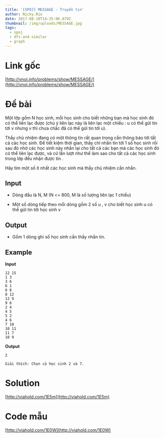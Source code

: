 ```yaml
---
title: '[SPOJ] MESSAGE - Truyền tin'
author: Nicky.Rio
date: 2017-08-10T14:35:06.879Z
thumbnail: /img/uploads/MESSAGE.jpg
tags:
  - spoj
  - dfs-and-similar
  - graph
---
```

# Link gốc
[http://vnoi.info/problems/show/MESSAGE/](http://vnoi.info/problems/show/MESSAGE/)
# Đề bài
Một lớp gồm N học sinh, mỗi học sinh cho biết những bạn mà học sinh đó có thể liên lạc được (chú ý liên lạc này là liên lạc một chiều : u có thể gửi tin tới v nhưng v thì chưa chắc đã có thể gửi tin tới u).

Thầy chủ nhiệm đang có một thông tin rất quan trọng cần thông báo tới tất cả các học sinh. Để tiết kiệm thời gian, thầy chỉ nhắn tin tới 1 số học sinh rồi sau đó nhờ các học sinh này nhắn lại cho tất cả các bạn mà các học sinh đó có thể liên lạc được, và cứ lần lượt như thế làm sao cho tất cả các học sinh trong lớp đều nhận được tin .

Hãy tìm một số ít nhất các học sinh mà thầy chủ nhiệm cần nhắn.

## Input

- Dòng đầu là N, M (N &lt;= 800, M là số lượng liên lạc 1 chiều)

- Một số dòng tiếp theo mỗi dòng gồm 2 số u , v cho biết học sinh u có thể gửi tin tới học sinh v

## Output

- Gồm 1 dòng ghi số học sinh cần thầy nhắn tin.

## Example
**Input**
```
12 15
1 3
3 6
6 1
6 8
8 12
12 9
9 6
2 4
4 5
5 2
4 6
7 10
10 11
11 7
10 9
```
**Output**
```
2

Giải thích: Chọn cả học sinh 2 và 7.
```

# Solution
[http://viahold.com/1E5m](http://viahold.com/1E5m)
# Code mẫu
[http://viahold.com/1E0W](http://viahold.com/1E0W)

